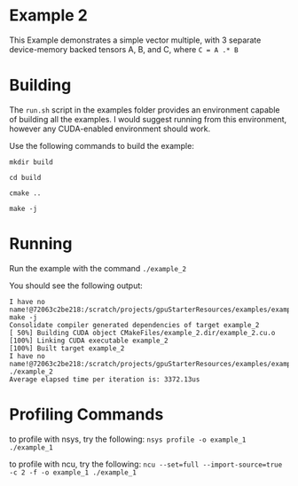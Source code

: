 # Example 2
This Example demonstrates a simple vector multiple, with 3 separate device-memory backed tensors A, B, and C, where `C = A .* B`

# Building
The `run.sh` script in the examples folder provides an environment capable of building all the examples. I would suggest running from this environment, however any CUDA-enabled environment should work.


Use the following commands to build the example:

`mkdir build`

`cd build`

`cmake ..`

`make -j`


# Running

Run the example with the command `./example_2`

You should see the following output:

```
I have no name!@72063c2be218:/scratch/projects/gpuStarterResources/examples/example_2/build$ make -j
Consolidate compiler generated dependencies of target example_2
[ 50%] Building CUDA object CMakeFiles/example_2.dir/example_2.cu.o
[100%] Linking CUDA executable example_2
[100%] Built target example_2
I have no name!@72063c2be218:/scratch/projects/gpuStarterResources/examples/example_2/build$ ./example_2 
Average elapsed time per iteration is: 3372.13us
```


# Profiling Commands

to profile with nsys, try the following:
`nsys profile -o example_1 ./example_1`

to profile with ncu, try the following:
`ncu --set=full --import-source=true -c 2 -f -o example_1 ./example_1`
